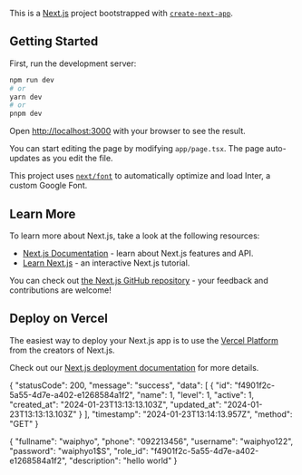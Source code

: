 This is a [Next.js](https://nextjs.org/) project bootstrapped with [`create-next-app`](https://github.com/vercel/next.js/tree/canary/packages/create-next-app).

## Getting Started

First, run the development server:

```bash
npm run dev
# or
yarn dev
# or
pnpm dev
```

Open [http://localhost:3000](http://localhost:3000) with your browser to see the result.

You can start editing the page by modifying `app/page.tsx`. The page auto-updates as you edit the file.

This project uses [`next/font`](https://nextjs.org/docs/basic-features/font-optimization) to automatically optimize and load Inter, a custom Google Font.

## Learn More

To learn more about Next.js, take a look at the following resources:

- [Next.js Documentation](https://nextjs.org/docs) - learn about Next.js features and API.
- [Learn Next.js](https://nextjs.org/learn) - an interactive Next.js tutorial.

You can check out [the Next.js GitHub repository](https://github.com/vercel/next.js/) - your feedback and contributions are welcome!

## Deploy on Vercel

The easiest way to deploy your Next.js app is to use the [Vercel Platform](https://vercel.com/new?utm_medium=default-template&filter=next.js&utm_source=create-next-app&utm_campaign=create-next-app-readme) from the creators of Next.js.

Check out our [Next.js deployment documentation](https://nextjs.org/docs/deployment) for more details.

{
"statusCode": 200,
"message": "success",
"data": [
{
"id": "f4901f2c-5a55-4d7e-a402-e1268584a1f2",
"name": 1,
"level": 1,
"active": 1,
"created_at": "2024-01-23T13:13:13.103Z",
"updated_at": "2024-01-23T13:13:13.103Z"
}
],
"timestamp": "2024-01-23T13:14:13.957Z",
"method": "GET"
}

{
"fullname": "waiphyo",
"phone": "092213456",
"username": "waiphyo122",
"password": "waiphyo1$S",
"role_id": "f4901f2c-5a55-4d7e-a402-e1268584a1f2",
"description": "hello world"
}
